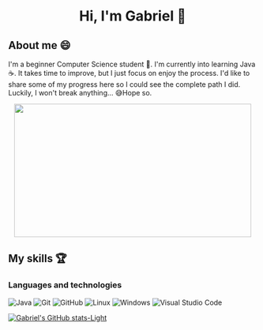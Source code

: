 <h1 align = "center"> Hi, I'm Gabriel 👋</h1> 

<h2>About me 😄</h2>
<p>I'm a beginner Computer Science student 👦. I'm currently into learning Java ☕. It takes time to improve, but I just focus on enjoy the process.
I'd like to share some of my progress here so I could see the complete path I did. Luckily, I won't break anything... 😅Hope so. </p>

<div align = "center">
  <img src = "https://github.com/user-attachments/assets/8379e1b1-abf0-4f84-83af-d36654a2d205" width = "480" height = "270">
</div>


<h2>My skills 🏆</h2>

<h3>Languages and technologies</h3>

![Java](https://img.shields.io/badge/java-%23ED8B00.svg?style=for-the-badge&logo=openjdk&logoColor=white)
![Git](https://img.shields.io/badge/git-%23F05033.svg?style=for-the-badge&logo=git&logoColor=white)
![GitHub](https://img.shields.io/badge/github-%23121011.svg?style=for-the-badge&logo=github&logoColor=white)
![Linux](https://img.shields.io/badge/Linux-FCC624?style=for-the-badge&logo=linux&logoColor=black)
![Windows](https://img.shields.io/badge/Windows-0078D6?style=for-the-badge&logo=windows&logoColor=white)
![Visual Studio Code](https://img.shields.io/badge/Visual%20Studio%20Code-0078d7.svg?style=for-the-badge&logo=visual-studio-code&logoColor=white)

[![Gabriel's GitHub stats-Light](https://github-readme-stats.vercel.app/api?username=GabrielLeiva05&show_icons=true&theme=default#gh-light-mode-only)](https://github.com/GabrielLeiva05/github-readme-stats#gh-light-mode-only)

